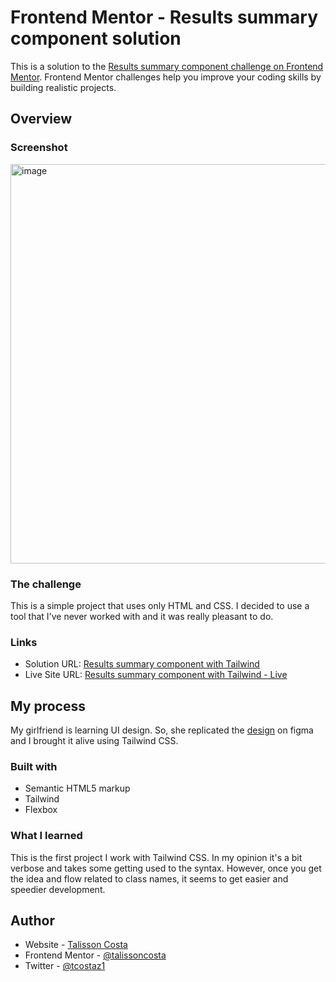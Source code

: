 # Frontend Mentor - Results summary component solution

This is a solution to the [Results summary component challenge on Frontend Mentor](https://www.frontendmentor.io/challenges/results-summary-component-CE_K6s0maV). Frontend Mentor challenges help you improve your coding skills by building realistic projects. 

## Overview

### Screenshot

<img width="639" alt="image" src="https://user-images.githubusercontent.com/2528597/229515683-3a8f861b-7816-41d6-9eb5-fcaa9db592a3.png" />

### The challenge

This is a simple project that uses only HTML and CSS. I decided to use a tool that I've never worked with and it was really pleasant to do.

### Links

- Solution URL: [Results summary component with Tailwind](https://github.com/talissoncosta/talissoncosta.github.io/blob/master/frontend-mentor/results-summary-component)
- Live Site URL: [Results summary component with Tailwind - Live](https://talissoncosta.github.io/frontend-mentor/results-summary-component/index.html)

## My process

My girlfriend is learning UI design. So, she replicated the [design](https://www.figma.com/file/exDA22GN3b0ChGJYOrCFE5/Results-Summary?node-id=0%3A1&t=F47wigKBXDRnfSy7-1) on figma and I brought it alive using Tailwind CSS.

### Built with

- Semantic HTML5 markup
- Tailwind
- Flexbox

### What I learned

This is the first project I work with Tailwind CSS. In my opinion it's a bit verbose and takes some getting used to the syntax. However, once you get the idea and flow related to class names, it seems to get easier and speedier development.

## Author

- Website - [Talisson Costa](https://talissoncosta.github.io/)
- Frontend Mentor - [@talissoncosta](https://www.frontendmentor.io/profile/talissoncosta)
- Twitter - [@tcostaz1](https://twitter.com/tcostaz1)

